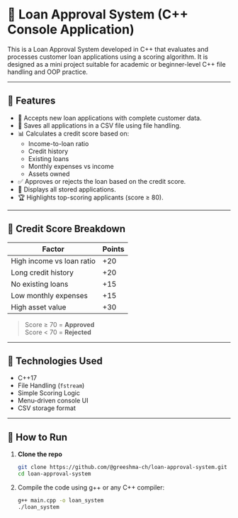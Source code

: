 # 💼 Loan Approval System (C++ Console Application)

This is a Loan Approval System developed in C++ that evaluates and processes customer loan applications using a scoring algorithm. It is designed as a mini project suitable for academic or beginner-level C++ file handling and OOP practice.

---

## 📌 Features

- 📝 Accepts new loan applications with complete customer data.
- 📂 Saves all applications in a CSV file using file handling.
- 📊 Calculates a credit score based on:
  - Income-to-loan ratio
  - Credit history
  - Existing loans
  - Monthly expenses vs income
  - Assets owned
- ✅ Approves or rejects the loan based on the credit score.
- 📄 Displays all stored applications.
- 🏆 Highlights top-scoring applicants (score ≥ 80).

---

## 🧮 Credit Score Breakdown

| Factor                        | Points      |
|-------------------------------|-------------|
| High income vs loan ratio     | +20         |
| Long credit history           | +20         |
| No existing loans             | +15         |
| Low monthly expenses          | +15         |
| High asset value              | +30         |

> Score ≥ 70 = **Approved**  
> Score < 70 = **Rejected**

---

## 🧰 Technologies Used

- C++17
- File Handling (`fstream`)
- Simple Scoring Logic
- Menu-driven console UI
- CSV storage format

---

## 🚀 How to Run

1. **Clone the repo**
   ```bash
   git clone https://github.com/@greeshma-ch/loan-approval-system.git
   cd loan-approval-system
2. Compile the code using g++ or any C++ compiler:

   ```bash
   g++ main.cpp -o loan_system
   ./loan_system
